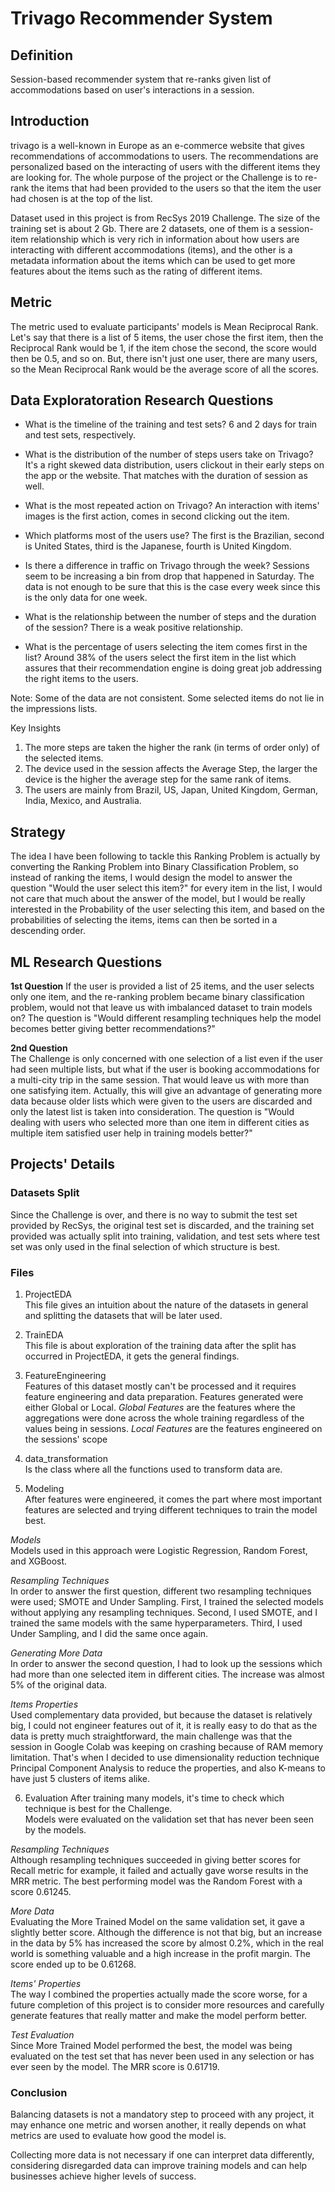 # Trivago Recommender System
## Definition
Session-based recommender system that re-ranks given list of accommodations based on user's interactions in a session.

## Introduction
trivago is a well-known in Europe as an e-commerce website that gives recommendations of accommodations to users. The recommendations are personalized based on the interacting of users with the different items they are looking for. The whole purpose of the project or the Challenge is to re-rank the items that had been provided to the users so that the item the user had chosen is at the top of the list.

Dataset used in this project is from RecSys 2019 Challenge. The size of the training set is about 2 Gb. There are 2 datasets, one of them is a session-item relationship which is very rich in information about how users are interacting with different accommodations (items), and the other is a metadata information about the items which can be used to get more features about the items such as the rating of different items.

## Metric
The metric used to evaluate participants' models is Mean Reciprocal Rank.
Let's say that there is a list of 5 items, the user chose the first item, then the Reciprocal Rank would be 1, if the item chose the second, the score would then be 0.5, and so on. But, there isn't just one user, there are many users, so the Mean Reciprocal Rank would be the average score of all the scores.

## Data Exploratoration Research Questions
- What is the timeline of the training and test sets?
6 and 2 days for train and test sets, respectively.

- What is the distribution of the number of steps users take on Trivago?
It's a right skewed data distribution, users clickout in their early steps on the app or the website. That matches with the duration of session as well.

- What is the most repeated action on Trivago?
An interaction with items' images is the first action, comes in second clicking out the item.

- Which platforms most of the users use?
The first is the Brazilian, second is United States, third is the Japanese, fourth is United Kingdom.

- Is there a difference in traffic on Trivago through the week?
Sessions seem to be increasing a bin from drop that happened in Saturday. The data is not enough to be sure that this is the case every week since this is the only data for one week.

- What is the relationship between the number of steps and the duration of the session?
There is a weak positive relationship.

- What is the percentage of users selecting the item comes first in the list?
Around 38% of the users select the first item in the list which assures that their recommendation engine is doing great job addressing the right items to the users.

Note: Some of the data are not consistent. Some selected items do not lie in the impressions lists.

Key Insights
1. The more steps are taken the higher the rank (in terms of order only) of the selected items.
2. The device used in the session affects the Average Step, the larger the device is the higher the average step for the same rank of items.
3. The users are mainly from Brazil, US, Japan, United Kingdom, German, India, Mexico, and Australia.

## Strategy
The idea I have been following to tackle this Ranking Problem is actually by converting the Ranking Problem into Binary Classification Problem, so instead of ranking the items, I would design the model to answer the question "Would the user select this item?" for every item in the list, I would not care that much about the answer of the  model, but I would be really interested in the Probability of the user selecting this item, and based on the probabilities of selecting the items, items can then be sorted in a descending order.

## ML Research Questions  
**1st Question**
If the user is provided a list of 25 items, and the user selects only one item, and the re-ranking problem became binary classification problem, would not that leave us with imbalanced dataset to train models on?
The question is "Would different resampling techniques help the model becomes better giving better recommendations?"

**2nd Question**  
The Challenge is only concerned with one selection of a list even if the user had seen multiple lists, but what if the user is booking accommodations for a multi-city trip in the same session. That would leave us with more than one satisfying item. Actually, this will give an advantage of generating more data because older lists which were given to the users are discarded and only the latest list is taken into consideration.
The question is "Would dealing with users who selected more than one item in different cities as multiple item satisfied user help in training models better?"

## Projects' Details

### Datasets Split
Since the Challenge is over, and there is no way to submit the test set provided by RecSys, the original test set is discarded, and the training set provided was actually split into training, validation, and test sets where test set was only used in the final selection of which structure is best.

### Files

1. ProjectEDA  
This file gives an intuition about the nature of the datasets in general and splitting the datasets that will be later used.

2. TrainEDA  
This file is about exploration of the training data after the split has occurred in ProjectEDA, it gets the general findings.

3. FeatureEngineering  
Features of this dataset mostly can't be processed and it requires feature engineering and data preparation.
Features generated were either Global or Local.
*Global Features* are the features where the aggregations were done across the whole training regardless of the values being in sessions.
*Local Features* are the features engineered on the sessions' scope

4. data_transformation  
Is the class where all the functions used to transform data are.

5. Modeling  
After features were engineered, it comes the part where most important features are selected and trying different techniques to train the model best.

*Models*  
Models used in this approach were Logistic Regression, Random Forest, and XGBoost.

*Resampling Techniques*  
In order to answer the first question, different two resampling techniques were used; SMOTE and Under Sampling.
First, I trained the selected models without applying any resampling techniques.
Second, I used SMOTE, and I trained the same models with the same hyperparameters.
Third, I used Under Sampling, and I did the same once again.

*Generating More Data*  
In order to answer the second question, I had to look up the sessions which had more than one selected item in different cities.
The increase was almost 5% of the original data.

*Items Properties*  
Used complementary data provided, but because the dataset is relatively big, I could not engineer features out of it, it is really easy to do that as the data is pretty much straightforward, the main challenge was that the session in Google Colab was keeping on crashing because of RAM memory limitation.
That's when I decided to use dimensionality reduction technique Principal Component Analysis to reduce the properties, and also K-means to have just 5 clusters of items alike.

6. Evaluation
After training many models, it's time to check which technique is best for the Challenge.  
Models were evaluated on the validation set that has never been seen by the models.  

*Resampling Techniques*  
 Although resampling techniques succeeded in giving better scores for Recall metric for example, it failed and actually gave worse results in the MRR metric. The best performing model was the Random Forest with a score 0.61245.

 *More Data*  
 Evaluating the More Trained Model on the same validation set, it gave a slightly better score. Although the difference is not that big, but an increase in the data by 5% has increased the score by almost 0.2%, which in the real world is something valuable and a high increase in the profit margin. The score ended up to be 0.61268.

 *Items' Properties*  
 The way I combined the properties actually made the score worse, for a future completion of this project is to consider more resources and carefully generate features that really matter and make the model perform better.

 *Test Evaluation*  
 Since More Trained Model performed the best, the model was being evaluated on the test set that has never been used in any selection or has ever seen by the model.
 The MRR score is 0.61719.

### Conclusion

Balancing datasets is not a mandatory step to proceed with any project, it may enhance one metric and worsen another, it really depends on what metrics are used to evaluate how good the model is.

Collecting more data is not necessary if one can interpret data differently, considering disregarded data can improve training models and can help businesses achieve higher levels of success.
